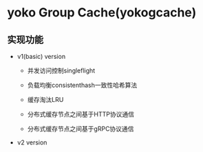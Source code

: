 # yoko Group Cache(yokogcache)

## 实现功能

* v1(basic) version

  * 并发访问控制singleflight
 
  * 负载均衡consistenthash一致性哈希算法
 
  * 缓存淘汰LRU
 
  * 分布式缓存节点之间基于HTTP协议通信

  * 分布式缓存节点之间基于gRPC协议通信
 
* v2 version
